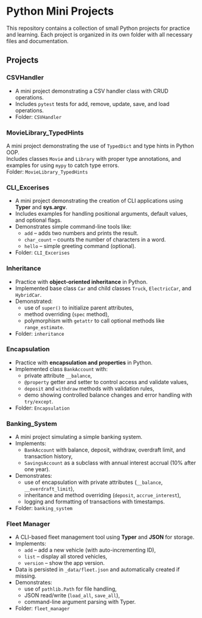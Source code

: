 # Python Mini Projects

This repository contains a collection of small Python projects for practice and learning. Each project is organized in its own folder with all necessary files and documentation.

## Projects

### CSVHandler
- A mini project demonstrating a CSV handler class with CRUD operations.
- Includes `pytest` tests for add, remove, update, save, and load operations.
- Folder: `CSVHandler`

### MovieLibrary_TypedHints
A mini project demonstrating the use of `TypedDict` and type hints in Python OOP.  
Includes classes `Movie` and `Library` with proper type annotations, and examples for using `mypy` to catch type errors.  
Folder: `MovieLibrary_TypedHints`

### CLI_Excerises
- A mini project demonstrating the creation of CLI applications using **Typer** and **sys.argv**.
- Includes examples for handling positional arguments, default values, and optional flags.
- Demonstrates simple command-line tools like:
  - `add` – adds two numbers and prints the result.
  - `char_count` – counts the number of characters in a word.
  - `hello` – simple greeting command (optional).
- Folder: `CLI_Excerises`

### Inheritance
- Practice with **object-oriented inheritance** in Python.  
- Implemented base class `Car` and child classes `Truck`, `ElectricCar`, and `HybridCar`.  
- Demonstrated:
  - use of `super()` to initialize parent attributes,
  - method overriding (`spec` method),
  - polymorphism with `getattr` to call optional methods like `range_estimate`.
- Folder: `inheritance`

### Encapsulation
- Practice with **encapsulation and properties** in Python.  
- Implemented class `BankAccount` with:
  - private attribute `__balance`,
  - `@property` getter and setter to control access and validate values,
  - `deposit` and `withdraw` methods with validation rules,
  - demo showing controlled balance changes and error handling with `try/except`.
- Folder: `Encapsulation`

### Banking_System
- A mini project simulating a simple banking system.  
- Implements:
  - `BankAccount` with balance, deposit, withdraw, overdraft limit, and transaction history,
  - `SavingsAccount` as a subclass with annual interest accrual (10% after one year).
- Demonstrates:
  - use of encapsulation with private attributes (`__balance`, `__overdraft_limit`),
  - inheritance and method overriding (`deposit`, `accrue_interest`),
  - logging and formatting of transactions with timestamps.
- Folder: `banking_system`

### Fleet Manager
- A CLI-based fleet management tool using **Typer** and **JSON** for storage.
- Implements:
  - `add` – add a new vehicle (with auto-incrementing ID),
  - `list` – display all stored vehicles,
  - `version` – show the app version.
- Data is persisted in `_data/fleet.json` and automatically created if missing.
- Demonstrates:
  - use of `pathlib.Path` for file handling,
  - JSON read/write (`load_all`, `save_all`),
  - command-line argument parsing with Typer.
- Folder: `fleet_manager`